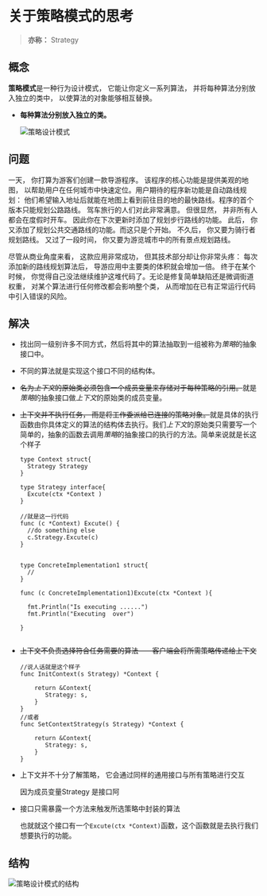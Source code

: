 # 关于策略模式的思考

> **亦称：** Strategy

## 概念

**策略模式**是一种行为设计模式， 它能让你定义一系列算法， 并将每种算法分别放入独立的类中， 以使算法的对象能够相互替换。

- **每种算法分别放入独立的类。**

  ![策略设计模式](https://refactoringguru.cn/images/patterns/content/strategy/strategy.png)

  

  ## 

  ## 

## 问题

一天， 你打算为游客们创建一款导游程序。 该程序的核心功能是提供美观的地图， 以帮助用户在任何城市中快速定位。用户期待的程序新功能是自动路线规划： 他们希望输入地址后就能在地图上看到前往目的地的最快路线。程序的首个版本只能规划公路路线。 驾车旅行的人们对此非常满意。 但很显然， 并非所有人都会在度假时开车。 因此你在下次更新时添加了规划步行路线的功能。 此后， 你又添加了规划公共交通路线的功能。而这只是个开始。 不久后， 你又要为骑行者规划路线。 又过了一段时间， 你又要为游览城市中的所有景点规划路线。



尽管从商业角度来看， 这款应用非常成功， 但其技术部分却让你非常头疼： 每次添加新的路线规划算法后， 导游应用中主要类的体积就会增加一倍。 终于在某个时候， 你觉得自己没法继续维护这堆代码了。无论是修复简单缺陷还是微调街道权重， 对某个算法进行任何修改都会影响整个类， 从而增加在已有正常运行代码中引入错误的风险。

##  解决

- 找出同一级别许多不同方式，然后将其中的算法抽取到一组被称为*策略*的抽象接口中。

- 不同的算法就是实现这个接口不同的结构体。

- ~~名为*上下文*的原始类必须包含一个成员变量来存储对于每种策略的引用。~~就是*策略*的抽象接口做*上下文*的原始类的成员变量。

- ~~上下文并不执行任务， 而是将工作委派给已连接的策略对象。~~就是具体的执行函数由你具体定义的算法的结构体去执行。我们*上下文*的原始类只需要写一个简单的，抽象的函数去调用*策略*的抽象接口的执行的方法。简单来说就是长这个样子

  ```
  type Context struct{
  	Strategy Strategy
  }
  
  type Strategy interface{
  	Excute(ctx *Context )
  }
  
  //就是这一行代码
  func (c *Context) Excute() {
  	//do something else
  	c.Strategy.Excute(c)
  }
  
  
  type ConcreteImplementation1 struct{
  	//
  }
  
  func (c ConcreteImplementation1)Excute(ctx *Context ){
  
  	fmt.Println("Is executing ......")
  	fmt.Println("Executing  over")
  
  }
  
  
  ```

- ~~上下文不负责选择符合任务需要的算法——客户端会将所需策略传递给上下文~~ 

  ```
  //说人话就是这个样子
  func InitContext(s Strategy) *Context {
      
      return &Context{
         Strategy: s,   
      }
  }
  //或者
  func SetContextStrategy(s Strategy) *Context {
    
      return &Context{
         Strategy: s,   
      }
  }
  
  ```

- 上下文并不十分了解策略， 它会通过同样的通用接口与所有策略进行交互

  因为成员变量Strategy 是接口阿

- 接口只需暴露一个方法来触发所选策略中封装的算法

  也就就这个接口有一个`Excute(ctx *Context)`函数，这个函数就是去执行我们想要执行的功能。

## 结构

![策略设计模式的结构](https://refactoringguru.cn/images/patterns/diagrams/strategy/structure-indexed.png)

